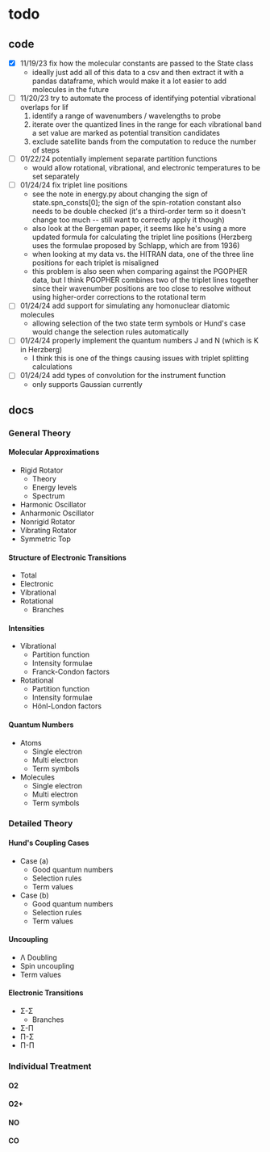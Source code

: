 # todo

## code

- [x] 11/19/23 fix how the molecular constants are passed to the State class
  - ideally just add all of this data to a csv and then extract it with a pandas dataframe, which would make it a lot easier to add molecules in the future
- [ ] 11/20/23 try to automate the process of identifying potential vibrational overlaps for lif
    1) identify a range of wavenumbers / wavelengths to probe
    2) iterate over the quantized lines in the range for each vibrational band a set value are marked as potential transition candidates
    3) exclude satellite bands from the computation to reduce the number of steps
- [ ] 01/22/24 potentially implement separate partition functions
  - would allow rotational, vibrational, and electronic temperatures to be set separately
- [ ] 01/24/24 fix triplet line positions
  - see the note in energy.py about changing the sign of state.spn_consts[0]; the sign of the spin-rotation constant also needs to be double checked (it's a third-order term so it doesn't change too much -- still want to correctly apply it though)
  - also look at the Bergeman paper, it seems like he's using a more updated formula for calculating the triplet line positions (Herzberg uses the formulae proposed by Schlapp, which are from 1936)
  - when looking at my data vs. the HITRAN data, one of the three line positions for each triplet is misaligned
  - this problem is also seen when comparing against the PGOPHER data, but I think PGOPHER combines two of the triplet lines together since their wavenumber positions are too close to resolve without using higher-order corrections to the rotational term
- [ ] 01/24/24 add support for simulating any homonuclear diatomic molecules
  - allowing selection of the two state term symbols or Hund's case would change the selection rules automatically
- [ ] 01/24/24 properly implement the quantum numbers J and N (which is K in Herzberg)
  - I think this is one of the things causing issues with triplet splitting calculations
- [ ] 01/24/24 add types of convolution for the instrument function
  - only supports Gaussian currently

## docs

### General Theory

#### Molecular Approximations

- Rigid Rotator
  - Theory
  - Energy levels
  - Spectrum
- Harmonic Oscillator
- Anharmonic Oscillator
- Nonrigid Rotator
- Vibrating Rotator
- Symmetric Top

#### Structure of Electronic Transitions

- Total
- Electronic
- Vibrational
- Rotational
  - Branches

#### Intensities

- Vibrational
  - Partition function
  - Intensity formulae
  - Franck-Condon factors
- Rotational
  - Partition function
  - Intensity formulae
  - Hönl-London factors

#### Quantum Numbers

- Atoms
  - Single electron
  - Multi electron
  - Term symbols
- Molecules
  - Single electron
  - Multi electron
  - Term symbols

### Detailed Theory

#### Hund's Coupling Cases

- Case (a)
  - Good quantum numbers
  - Selection rules
  - Term values
- Case (b)
  - Good quantum numbers
  - Selection rules
  - Term values

#### Uncoupling

- Λ Doubling
- Spin uncoupling
- Term values

#### Electronic Transitions

- Σ-Σ
  - Branches
- Σ-Π
- Π-Σ
- Π-Π

### Individual Treatment

#### O2

#### O2+

#### NO

#### CO
